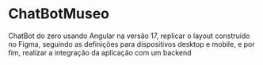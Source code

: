 # ChatBotMuseo
 ChatBot do zero usando Angular na versão 17, replicar o layout construído no Figma, seguindo as definições para dispositivos desktop e mobile, e por fim,  realizar a integração da aplicação com um backend
